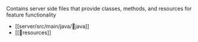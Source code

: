 Contains server side files that provide classes, methods, and resources for feature functionality 
- [[server/src/main/java/📁java]]
- [[📁resources]]